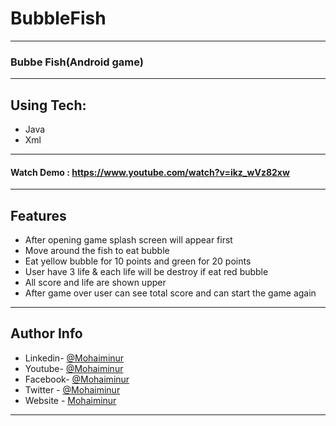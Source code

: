 # BubbleFish

---
### Bubbe Fish(Android game)
---
## Using Tech:

* Java
* Xml
---
#### Watch Demo : https://www.youtube.com/watch?v=ikz_wVz82xw
---
## Features

*	After opening game splash screen will appear first
*	Move around the fish to eat bubble
*	Eat yellow bubble for 10 points and green for 20 points
*	User have 3 life & each life will be destroy if eat red bubble
*	All score and life are shown upper
*	After game over user can see total score and can start the game again

---


## Author Info
- Linkedin- [@Mohaiminur](https://www.linkedin.com/in/mohaiminur/)
- Youtube- [@Mohaiminur](https://www.youtube.com/channel/UC5MlwVt5vXtpHvgDHxbgqmw)
- Facebook- [@Mohaiminur](https://facebook.com/sifat404)
- Twitter - [@Mohaiminur](https://twitter.com/sifatkhan442)
- Website - [Mohaiminur](https://mohaiminur.ml)

---
